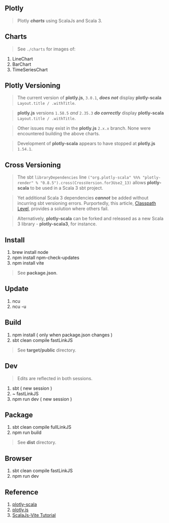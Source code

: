 Plotly
------
>Plotly ***charts*** using ScalaJs and Scala 3.

Charts
------
>See ```./charts``` for images of:
1. LineChart
2. BarChart
3. TimeSeriesChart

Plotly Versioning
-----------------
>The current version of **plotly.js**, ```3.0.1```, ***does not*** display **plotly-scala** ```Layout.title / .withTitle```.

>**plotly.js** versions ```1.58.5``` *and* ```2.35.3``` ***do correctly*** display **plotly-scala** ```Layout.title / .withTitle```.

>Other issues may exist in the **plotly.js** ```2.x.x``` branch. None were encountered building the above charts.

>Development of **plotly-scala** appears to have stopped at **plotly.js** ```1.54.1```.

Cross Versioning
----------------
>The sbt ```libraryDependencies``` line ```("org.plotly-scala" %%% "plotly-render" % "0.8.5").cross(CrossVersion.for3Use2_13)``` allows
>**plotly-scala** to be used in a Scala 3 sbt project.

>Yet additional Scala 3 dependencies ***cannot*** be added without incurring sbt versioning errors. Purportedly, this article, [Classpath Level](https://docs.scala-lang.org/scala3/guides/migration/compatibility-classpath.html), provides a solution where others fail.

>Alternatively, **plotly-scala** can be forked and released as a new Scala 3 library - **plotly-scala3**, for instance.

Install
-------
1. brew install node
2. npm install npm-check-updates
3. npm install vite
>See **package.json**.

Update
------
1. ncu
2. ncu -u

Build
-----
1. npm install ( only when package.json changes )
2. sbt clean compile fastLinkJS
>See **target/public** directory.

Dev
---
>Edits are reflected in both sessions.
1. sbt ( new session )
2. ~ fastLinkJS
3. npm run dev ( new session )

Package
-------
1. sbt clean compile fullLinkJS
2. npm run build
>See **dist** directory.

Browser
-------
1. sbt clean compile fastLinkJS
2. npm run dev

Reference
---------
1. [plotly-scala](https://github.com/alexarchambault/plotly-scala)
2. [plotly.js](https://www.npmjs.com/package/plotly.js/v/1.47.4?activeTab=versions)
3. [ScalaJs-Vite Tutorial](https://www.scala-js.org/doc/tutorial/scalajs-vite.html)

